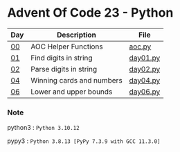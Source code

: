 <!-- ----------------------------------------------------------------------- -->

# Advent Of Code 23 - Python

| Day                                       | Description               | File                     |
| ----------------------------------------- | ------------------------- | ------------------------ |
| [00](https://adventofcode.com/2023)       | AOC Helper Functions      | [aoc.py](src/aoc.py)     |
| [01](https://adventofcode.com/2023/day/1) | Find digits in string     | [day01.py](src/day01.py) |
| [02](https://adventofcode.com/2023/day/2) | Parse digits in string    | [day02.py](src/day02.py) |
| [04](https://adventofcode.com/2023/day/4) | Winning cards and numbers | [day04.py](src/day04.py) |
| [06](https://adventofcode.com/2023/day/6) | Lower and upper bounds    | [day06.py](src/day06.py) |

### Note

python3 : `Python 3.10.12`

pypy3 : `Python 3.8.13 [PyPy 7.3.9 with GCC 11.3.0]`
